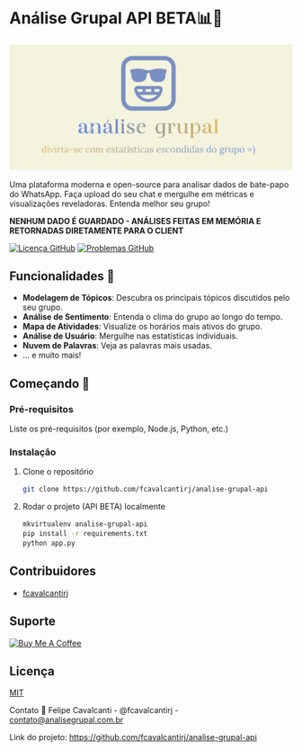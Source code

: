 # Análise Grupal API BETA📊📱

![LOGO ANALISE GRUPAL](./analise_grupal_logo.png)

Uma plataforma moderna e open-source para analisar dados de bate-papo do WhatsApp. Faça upload do seu chat e mergulhe em métricas e visualizações reveladoras. Entenda melhor seu grupo!

**NENHUM DADO É GUARDADO - ANÁLISES FEITAS EM MEMÓRIA E RETORNADAS DIRETAMENTE PARA O CLIENT**

[![Licença GitHub](https://img.shields.io/github/license/fcavalcantirj/analise-grupal)](https://github.com/fcavalcantirj/analise-grupal/blob/main/LICENSE)
[![Problemas GitHub](https://img.shields.io/github/issues/fcavalcantirj/analise-grupal)](https://github.com/fcavalcantirj/analise-grupal/issues)

## Funcionalidades 🌟

- **Modelagem de Tópicos**: Descubra os principais tópicos discutidos pelo seu grupo.
- **Análise de Sentimento**: Entenda o clima do grupo ao longo do tempo.
- **Mapa de Atividades**: Visualize os horários mais ativos do grupo.
- **Análise de Usuário**: Mergulhe nas estatísticas individuais.
- **Nuvem de Palavras**: Veja as palavras mais usadas.
- ... e muito mais!

## Começando 🚀

### Pré-requisitos

Liste os pré-requisitos (por exemplo, Node.js, Python, etc.)

### Instalação

1. Clone o repositório
   ```sh
   git clone https://github.com/fcavalcantirj/analise-grupal-api

   ```

2. Rodar o projeto (API BETA) localmente
   ```sh
   mkvirtualenv analise-grupal-api
   pip install -r requirements.txt
   python app.py

   ```

## Contribuidores

* [fcavalcantirj](https://github.com/fcavalcantirj)

## Suporte

<a href="https://www.buymeacoffee.com/fcavalcantirj" target="_blank"><img src="https://cdn.buymeacoffee.com/buttons/default-orange.png" alt="Buy Me A Coffee" height="41" width="174" ></a>

## Licença

[MIT](https://choosealicense.com/licenses/mit/)

Contato 💌
Felipe Cavalcanti - @fcavalcantirj - contato@analisegrupal.com.br

Link do projeto: https://github.com/fcavalcantirj/analise-grupal-api